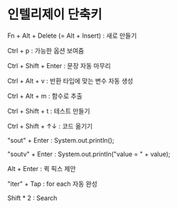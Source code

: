 # 인텔리제이 단축키

Fn + Alt + Delete (= Alt + Insert) : 새로 만들기

Ctrl + p : 가능한 옵션 보여줌

Ctrl + Shift + Enter : 문장 자동 마무리

Ctrl + Alt + v : 반환 타입에 맞는 변수 자동 생성

Ctrl + Alt + m : 함수로 추출

Ctrl + Shift + t : 테스트 만들기

Ctrl + Shift + ↑↓ : 코드 옮기기

"sout" + Enter : System.out.println();

"soutv" + Enter : System.out.println("value = " + value);

Alt + Enter : 퀵 픽스 제안

"iter" + Tap : for each 자동 완성

Shift * 2 : Search
